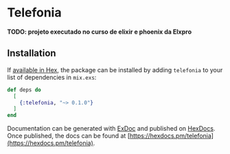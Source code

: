 # Telefonia

**TODO: projeto executado no curso de elixir e phoenix da Elxpro**

## Installation

If [available in Hex](https://hex.pm/docs/publish), the package can be installed
by adding `telefonia` to your list of dependencies in `mix.exs`:

```elixir
def deps do
  [
    {:telefonia, "~> 0.1.0"}
  ]
end
```

Documentation can be generated with [ExDoc](https://github.com/elixir-lang/ex_doc)
and published on [HexDocs](https://hexdocs.pm). Once published, the docs can
be found at [https://hexdocs.pm/telefonia](https://hexdocs.pm/telefonia).

